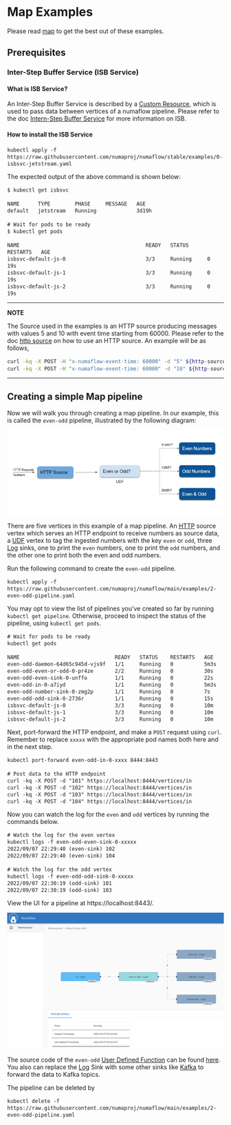 # Map Examples

Please read [map](./map.md) to get the best out of these examples.

## Prerequisites

### Inter-Step Buffer Service (ISB Service)

#### What is ISB Service?
An Inter-Step Buffer Service is described by a [Custom Resource](https://kubernetes.io/docs/concepts/extend-kubernetes/api-extension/custom-resources/), which is used to pass data between vertices of a numaflow pipeline.
Please refer to the doc [Intern-Step Buffer Service](../../../core-concepts/inter-step-buffer.md) for more information on ISB.


#### How to install the ISB Service

```shell
kubectl apply -f https://raw.githubusercontent.com/numaproj/numaflow/stable/examples/0-isbsvc-jetstream.yaml
```

The expected output of the above command is shown below:

```shell
$ kubectl get isbsvc 

NAME      TYPE        PHASE     MESSAGE   AGE
default   jetstream   Running             3d19h

# Wait for pods to be ready
$ kubectl get pods

NAME                                         READY   STATUS      RESTARTS   AGE
isbsvc-default-js-0                          3/3     Running     0          19s
isbsvc-default-js-1                          3/3     Running     0          19s
isbsvc-default-js-2                          3/3     Running     0          19s
```

---
**NOTE**

The Source used in the examples is an HTTP source producing messages with values 5 and 10 with event time
starting from 60000. Please refer to the doc [http source](../../sources/http.md) on how to use an HTTP
source.
An example will be as follows,

```sh
curl -kq -X POST -H "x-numaflow-event-time: 60000" -d "5" ${http-source-url}
curl -kq -X POST -H "x-numaflow-event-time: 60000" -d "10" ${http-source-url}
```
---

## Creating a simple Map pipeline

Now we will walk you through creating a map pipeline. In our example, this is called the `even-odd` pipeline, illustrated by the following diagram:

![Pipeline Diagram](../../../assets/even-odd-square.png)

There are five vertices in this example of a map pipeline. An [HTTP](../../sources/http.md) source vertex which serves an HTTP endpoint to receive numbers as source data, a [UDF](./map.md) vertex to tag the ingested numbers with the key `even` or `odd`, three [Log](../../sinks/log.md) sinks, one to print the `even` numbers, one to print the `odd` numbers, and the other one to print both the even and odd numbers.

Run the following command to create the `even-odd` pipeline.

```shell
kubectl apply -f https://raw.githubusercontent.com/numaproj/numaflow/main/examples/2-even-odd-pipeline.yaml
```

You may opt to view the list of pipelines you've created so far by running `kubectl get pipeline`. Otherwise, proceed to inspect the status of the pipeline, using `kubectl get pods`.

```shell
# Wait for pods to be ready
kubectl get pods

NAME                               READY   STATUS    RESTARTS   AGE
even-odd-daemon-64d65c945d-vjs9f   1/1     Running   0          5m3s
even-odd-even-or-odd-0-pr4ze       2/2     Running   0          30s
even-odd-even-sink-0-unffo         1/1     Running   0          22s
even-odd-in-0-a7iyd                1/1     Running   0          5m3s
even-odd-number-sink-0-zmg2p       1/1     Running   0          7s
even-odd-odd-sink-0-2736r          1/1     Running   0          15s
isbsvc-default-js-0                3/3     Running   0          10m
isbsvc-default-js-1                3/3     Running   0          10m
isbsvc-default-js-2                3/3     Running   0          10m
```

Next, port-forward the HTTP endpoint, and make a `POST` request using `curl`. Remember to replace `xxxxx` with the appropriate pod names both here and in the next step.

```shell
kubectl port-forward even-odd-in-0-xxxx 8444:8443

# Post data to the HTTP endpoint
curl -kq -X POST -d "101" https://localhost:8444/vertices/in
curl -kq -X POST -d "102" https://localhost:8444/vertices/in
curl -kq -X POST -d "103" https://localhost:8444/vertices/in
curl -kq -X POST -d "104" https://localhost:8444/vertices/in
```

Now you can watch the log for the `even` and `odd` vertices by running the commands below.

```shell
# Watch the log for the even vertex
kubectl logs -f even-odd-even-sink-0-xxxxx
2022/09/07 22:29:40 (even-sink) 102
2022/09/07 22:29:40 (even-sink) 104

# Watch the log for the odd vertex
kubectl logs -f even-odd-odd-sink-0-xxxxx
2022/09/07 22:30:19 (odd-sink) 101
2022/09/07 22:30:19 (odd-sink) 103
```

View the UI for a pipeline at https://localhost:8443/.

![Numaflow UI](../../../assets/numaflow-ui-advanced-pipeline.png)

The source code of the `even-odd` [User Defined Function](user-guide/user-defined-functions/user-defined-functions.md) can be found [here](https://github.com/numaproj/numaflow-go/tree/main/pkg/mapper/examples/even_odd). You also can replace the [Log](./user-guide/sinks/log.md) Sink with some other sinks like [Kafka](./user-guide/sinks/kafka.md) to forward the data to Kafka topics.

The pipeline can be deleted by

```shell
kubectl delete -f https://raw.githubusercontent.com/numaproj/numaflow/main/examples/2-even-odd-pipeline.yaml
```